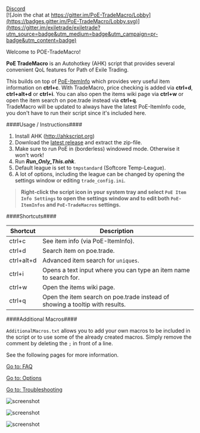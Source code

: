 [Discord](https://discord.gg/taKZqWw)   
[![Join the chat at https://gitter.im/PoE-TradeMacro/Lobby](https://badges.gitter.im/PoE-TradeMacro/Lobby.svg)](https://gitter.im/exiletrade/exiletrade?utm_source=badge&utm_medium=badge&utm_campaign=pr-badge&utm_content=badge)

Welcome to POE-TradeMacro!

**PoE TradeMacro** is an Autohotkey (AHK) script that provides several convenient QoL features for Path of Exile Trading.

This builds on top of [PoE-ItemInfo](https://github.com/aRTy42/POE-ItemInfo) which provides very useful item information on **ctrl+c**.
With TradeMacro, price checking is added via **ctrl+d**, **ctrl+alt+d** or **ctrl+i**. You can also open the items wiki page via **ctrl+w** or open the item search on poe.trade instead via **ctrl+q**.   
TradeMacro will be updated to always have the latest PoE-ItemInfo code, you don't have to run their script since it's included here.

####Usage / Instructions####

1. Install AHK (http://ahkscript.org)
2. Download the [latest release](https://github.com/POE-TradeMacro/POE-TradeMacro/releases/latest) and extract the zip-file. 
3. Make sure to run PoE in (borderless) windowed mode. Otherwise it won't work!
4. Run **_Run_Only_This.ahk_**.
5. Default league is set to `tmpstandard` (Softcore Temp-League).
6. A lot of options, including the league can be changed by opening the settings window or editing `trade_config.ini`.   

> **Right-click the script icon in your system tray and select `PoE Item Info Settings` to open the settings window and to edit both `PoE-ItemInfos` and `PoE-TradeMacros` settings.**

####Shortcuts####

|Shortcut|Description|
|---	|---	|
| ctrl+c      | See item info (via PoE-ItemInfo). 
| ctrl+d      | Search item on poe.trade.
| ctrl+alt+d  | Advanced item search for `uniques`. 
| ctrl+i      | Opens a text input where you can type an item name to search for.
| ctrl+w      | Open the items wiki page. 
| ctrl+q      | Open the item search on poe.trade instead of showing a tooltip with results.

####Additional Macros####

`AdditionalMacros.txt` allows you to add your own macros to be included in the script or to use some of the already created macros. Simply remove the comment by deleting the `;` in front of a line.

See the following pages for more information.

[Go to: FAQ](https://github.com/POE-TradeMacro/POE-TradeMacro/wiki/FAQ)

[Go to: Options](https://github.com/POE-TradeMacro/POE-TradeMacro/wiki/Options)

[Go to: Troubleshooting](https://github.com/POE-TradeMacro/POE-TradeMacro/wiki/Troubleshooting)


![screenshot](http://i.imgur.com/Zw2frfP.png)   

![screenshot](http://i.imgur.com/Q3V9ODC.png)   

![screenshot](http://i.imgur.com/ThuzbtI.png)
